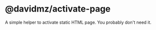 # @davidmz/activate-page

A simple helper to activate static HTML page. You probably don't need it.
